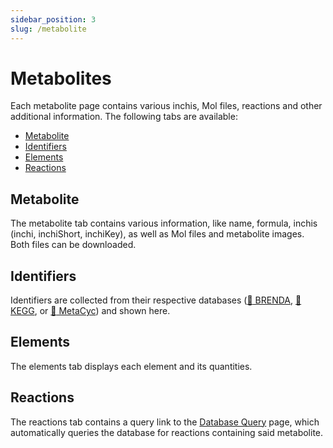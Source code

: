 ```yaml
---
sidebar_position: 3
slug: /metabolite
---
```


# Metabolites
Each metabolite page contains various inchis, Mol files, reactions and other additional information. The following tabs are available:
- [Metabolite](/docs/metabolite#metabolite)
- [Identifiers](/docs/metabolite#identifiers)
- [Elements](/docs/metabolite#elements)
- [Reactions](/docs/metabolite#reactions)

## Metabolite
The metabolite tab contains various information, like name, formula, inchis (inchi, inchiShort, inchiKey), as well as Mol files and metabolite images. Both files can be downloaded.

## Identifiers
Identifiers are collected from their respective databases ([:link: BRENDA](https://www.brenda-enzymes.org/), [:link: KEGG](https://www.genome.jp/kegg/), or [:link: MetaCyc](https://metacyc.org/)) and shown here.

## Elements
The elements tab displays each element and its quantities.

## Reactions
The reactions tab contains a query link to the [Database Query](/docs/database-search) page, which automatically queries the database for reactions containing said metabolite.